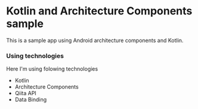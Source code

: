 # Kotlin and Architecture Components sample

This is a sample app using Android architecture components and Kotlin.

### Using technologies

Here I'm using folowing technologies

- Kotlin
- Architecture Components
- Qiita API
- Data Binding

